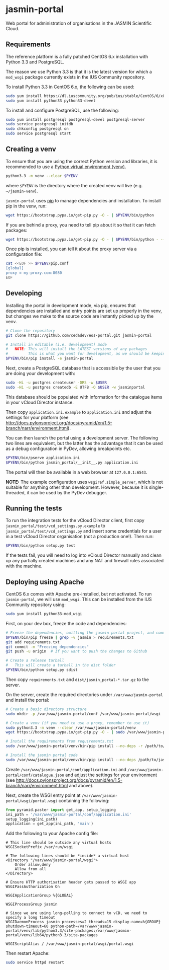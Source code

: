 # jasmin-portal

Web portal for administration of organisations in the JASMIN Scientific Cloud.


## Requirements

The reference platform is a fully patched CentOS 6.x installation with Python 3.3
and PostgreSQL.

The reason we use Python 3.3 is that it is the latest version for which a `mod_wsgi`
package currently exists in the IUS Community repository.

To install Python 3.3 in CentOS 6.x, the following can be used:

```sh
sudo yum install https://dl.iuscommunity.org/pub/ius/stable/CentOS/6/x86_64/ius-release-1.0-14.ius.centos6.noarch.rpm
sudo yum install python33 python33-devel
```

To install and configure PostgreSQL, use the following:

```sh
sudo yum install postgresql postgresql-devel postgresql-server
sudo service postgresql initdb
sudo chkconfig postgresql on
sudo service postgresql start
```
    

## Creating a venv

To ensure that you are using the correct Python version and libraries, it is recommended to
use a [Python virtual environment (venv)](https://docs.python.org/3/library/venv.html).

```sh
python3.3 -m venv --clear $PYENV
```
    
where `$PYENV` is the directory where the created venv will live (e.g. `~/jasmin-venv`).

`jasmin-portal` uses [pip](https://pypi.python.org/pypi/pip) to manage dependencies and installation.
To install pip in the venv, run:

```sh
wget https://bootstrap.pypa.io/get-pip.py -O - | $PYENV/bin/python
```

If you are behind a proxy, you need to tell pip about it so that it can fetch packages:

```sh
wget https://bootstrap.pypa.io/get-pip.py -O - | $PYENV/bin/python - --proxy="my-proxy.com:8080"
```

Once pip is installed, you can tell it about the proxy server via a configuration file:

```sh
cat <<EOF >> $PYENV/pip.conf
[global]
proxy = my-proxy.com:8080
EOF
```


## Developing

Installing the portal in development mode, via pip, ensures that dependencies are installed
and entry points are set up properly in the venv, but changes we make to the source code are
instantly picked up by the venv.

```sh
# Clone the repository
git clone https://github.com/cedadev/eos-portal.git jasmin-portal

# Install in editable (i.e. development) mode
#   NOTE: This will install the LATEST versions of any packages
#         This is what you want for development, as we should be keeping up to date!
$PYENV/bin/pip install -e jasmin-portal
```

Next, create a PostgreSQL database that is accessible by the user that you are
doing your development with:

```sh
sudo -Hi -u postgres createuser -DRS -w $USER
sudo -Hi -u postgres createdb -E UTF8 -O $USER -w jasminportal
```

This database should be populated with information for the catalogue items in your
vCloud Director instance.

Then copy `application.ini.example` to `application.ini` and adjust the settings
for your platform (see
http://docs.pylonsproject.org/docs/pyramid/en/1.5-branch/narr/environment.html).

You can then launch the portal using a development server. The following two lines are
equivalent, but the latter has the advantage that it can be used as a debug configuration
in PyDev, allowing breakpoints etc.

```sh
$PYENV/bin/pserve application.ini
$PYENV/bin/python jasmin_portal/__init__.py application.ini
```
    
The portal will then be available in a web browser at `127.0.0.1:6543`.

**NOTE:** The example configuration uses `wsgiref.simple_server`, which is not suitable for
anything other than development. However, because it is single-threaded, it can be used by the PyDev
debugger.


## Running the tests

To run the integration tests for the vCloud Director client, first copy `jasmin_portal/test/vcd_settings.py.example`
to `jasmin_portal/test/vcd_settings.py` and insert some credentials for a user in a test
vCloud Director organisation (not a production one!). Then run:

```sh
$PYENV/bin/python setup.py test
```

If the tests fail, you will need to log into vCloud Director manually and clean up any partially
created machines and any NAT and firewall rules associated with the machine.


## Deploying using Apache

CentOS 6.x comes with Apache pre-installed, but not activated. To run `jasmin-portal`, we will use `mod_wsgi`.
This can be installed from the IUS Community repository using:

```sh
sudo yum install python33-mod_wsgi
```

First, on your dev box, freeze the code and dependencies:

```sh
# Freeze the dependencies, omitting the jasmin portal project, and commit the requirements.txt
$PYENV/bin/pip freeze | grep -v jasmin > requirements.txt
git add requirements.txt
git commit -m "Freezing dependencies"
git push -u origin  # If you want to push the changes to Github

# Create a release tarball
#   This will create a tarball in the dist folder
$PYENV/bin/python setup.py sdist
```

Then copy `requirements.txt` and `dist/jasmin_portal-*.tar.gz` to the server.

On the server, create the required directories under `/var/www/jasmin-portal` and install the portal:

```sh
# Create a basic directory structure
sudo mkdir -p /var/www/jasmin-portal/conf /var/www/jasmin-portal/wsgi

# Create a venv (if you need to use a proxy, remember to use it)
sudo python3.3 -m venv --clear /var/www/jasmin-portal/venv
wget https://bootstrap.pypa.io/get-pip.py -O - | sudo /var/www/jasmin-portal/venv/bin/python

# Install the requirements from requirements.txt
sudo /var/www/jasmin-portal/venv/bin/pip install --no-deps -r /path/to/requirements.txt

# Install the jasmin portal code
sudo /var/www/jasmin-portal/venv/bin/pip install --no-deps /path/to/jasmin_portal-*.tar.gz
```

Create `/var/www/jasmin-portal/conf/application.ini` and `/var/www/jasmin-portal/conf/catalogue.json`
and adjust the settings for your environment (see
http://docs.pylonsproject.org/docs/pyramid/en/1.5-branch/narr/environment.html and above).

Next, create the WSGI entry point at `/var/www/jasmin-portal/wsgi/portal.wsgi` containing the following:

```python
from pyramid.paster import get_app, setup_logging
ini_path = '/var/www/jasmin-portal/conf/application.ini'
setup_logging(ini_path)
application = get_app(ini_path, 'main')
```

Add the following to your Apache config file:

```
# This line should be outside any virtual hosts
WSGISocketPrefix /var/run/wsgi

# The following lines should be *inside* a virtual host
<Directory "/var/www/jasmin-portal/wsgi">
    Order allow,deny
    Allow from all
</Directory>

# Ensure HTTP authorisation header gets passed to WSGI app
WSGIPassAuthorization On

WSGIApplicationGroup %{GLOBAL}

WSGIProcessGroup jasmin

# Since we are using long-polling to connect to vCD, we need to specify a long timeout
WSGIDaemonProcess jasmin processes=2 threads=15 display-name=%{GROUP} shutdown-timeout=60 python-path=/var/www/jasmin-portal/venv/lib/python3.3/site-packages:/var/www/jasmin-portal/venv/lib64/python3.3/site-packages

WSGIScriptAlias / /var/www/jasmin-portal/wsgi/portal.wsgi
```

Then restart Apache:

```sh
sudo service httpd restart
```
